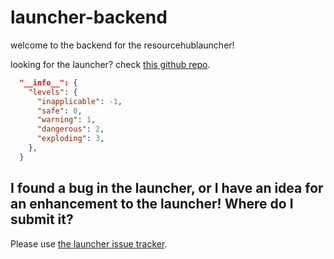 # launcher-backend

welcome to the backend for the resourcehublauncher!

looking for the launcher? check [this github repo](https://github.com/desktopgooseunofficial/launcher).

```json
  "__info__": {
    "levels": {
      "inapplicable": -1,
      "safe": 0,
      "warning": 1,
      "dangerous": 2,
      "exploding": 3,
    },
  }
```

## I found a bug in the launcher, or I have an idea for an enhancement to the launcher! Where do I submit it?

Please use [the launcher issue tracker](https://github.com/DesktopGooseUnofficial/launcher/issues/new/choose).
